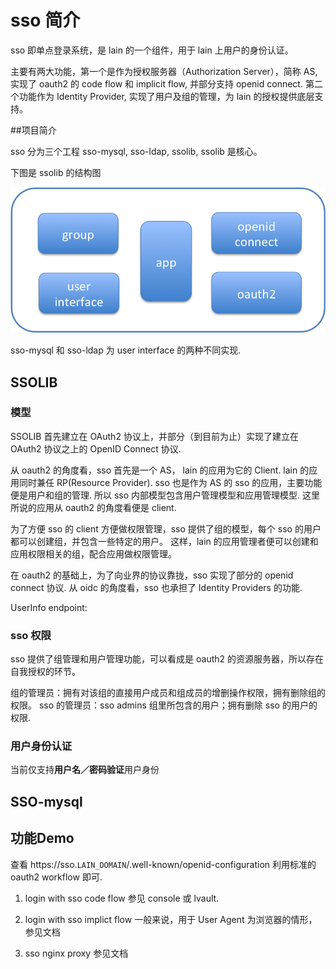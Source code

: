# sso 简介

sso 即单点登录系统，是 lain 的一个组件，用于 lain 上用户的身份认证。

主要有两大功能，第一个是作为授权服务器（Authorization Server），简称 AS, 
实现了 oauth2 的 code flow 和 implicit flow, 并部分支持 openid connect.
第二个功能作为 Identity Provider, 实现了用户及组的管理，为 lain 的授权提供底层支持。


##项目简介

sso 分为三个工程 sso-mysql, sso-ldap, ssolib, ssolib 是核心。

下图是 ssolib 的结构图

![sso](img/sso.png)

sso-mysql 和 sso-ldap 为 user interface 的两种不同实现. 

## SSOLIB

### 模型

SSOLIB 首先建立在 OAuth2 协议上，并部分（到目前为止）实现了建立在 OAuth2 协议之上的 OpenID Connect 协议.

从 oauth2 的角度看，sso 首先是一个 AS， lain 的应用为它的 Client. 
lain 的应用同时兼任 RP(Resource Provider). sso 也是作为 AS 的 sso 的应用，主要功能便是用户和组的管理.
所以 sso 内部模型包含用户管理模型和应用管理模型. 这里所说的应用从 oauth2 的角度看便是 client. 

为了方便 sso 的 client 方便做权限管理，sso 提供了组的模型，每个 sso 的用户都可以创建组，并包含一些特定的用户。
这样，lain 的应用管理者便可以创建和应用权限相关的组，配合应用做权限管理。

在 oauth2 的基础上，为了向业界的协议靠拢，sso 实现了部分的 openid connect 协议.
从 oidc 的角度看，sso 也承担了 Identity Providers 的功能.

UserInfo endpoint: 

### sso 权限
sso 提供了组管理和用户管理功能，可以看成是 oauth2 的资源服务器，所以存在自我授权的环节。

组的管理员：拥有对该组的直接用户成员和组成员的增删操作权限，拥有删除组的权限。
sso 的管理员：sso admins 组里所包含的用户；拥有删除 sso 的用户的权限. 

### 用户身份认证

当前仅支持**用户名／密码验证**用户身份

## SSO-mysql

## 功能Demo

查看 https://sso.`LAIN_DOMAIN`/.well-known/openid-configuration
利用标准的 oauth2 workflow 即可.

1. login with sso code flow
参见 console 或 lvault.

1. login with sso implict flow
一般来说，用于 User Agent 为浏览器的情形，参见文档[](loginwithsso.md)

1. sso nginx proxy
参见文档 [](proxy.md)
